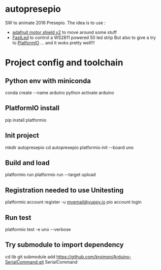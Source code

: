 # autopresepio
SW to animate 2016 Presepio. The idea is to use :
   * [adafruit motor shield v2](https://github.com/adafruit/Adafruit_Motor_Shield_V2_Library) to move around some stuff
   * [FastLed](https://github.com/FastLED/FastLED) to control a WS2811 powered 50 led strip
But also to give a try to [PlatformIO](https://github.com/platformio) ... and it woks pretty well!!!

# Project config and toolchain

## Python env with miniconda
conda create --name arduino python
activate arduino

## PlatformIO install
pip install platformio

## Init project
mkdir autopresepio
cd autopresepio
platformio init --board uno

## Build and load
platformio run
platformio run --target upload

## Registration needed to use Unitesting
platformio account register -u <myemail@yuppy.io>
pio account login

## Run test
platformio test -e uno --verbose

## Try submodule to import dependency
cd lib
git submodule add https://github.com/kroimon/Arduino-SerialCommand.git SerialCommand
